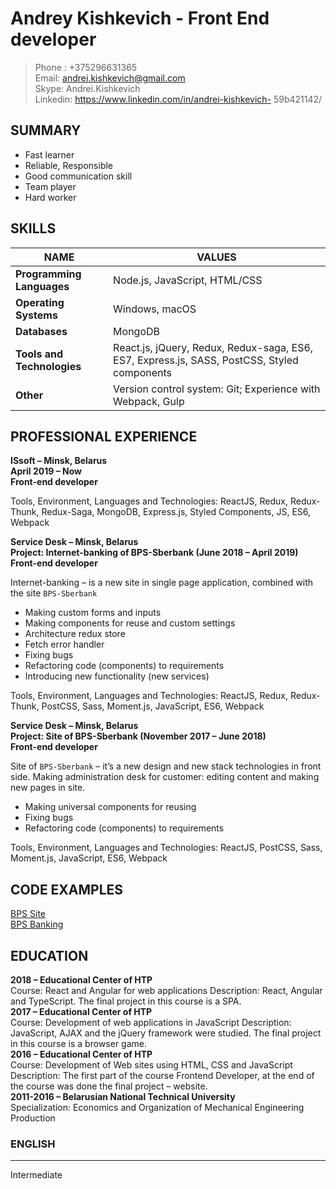 
# Andrey Kishkevich - Front End developer

>Phone : +375296631365 <br>
>Email: andrei.kishkevich@gmail.com<br>
>Skype: Andrei.Kishkevich<br>
>Linkedin: https://www.linkedin.com/in/andrei-kishkevich-
>59b421142/

## **SUMMARY**
- Fast learner
- Reliable, Responsible
- Good communication skill
- Team player
- Hard worker

## **SKILLS**
|NAME|VALUES|
|--|--|
|  **Programming Languages** | Node.js, JavaScript, HTML/CSS |
| **Operating Systems** |  Windows, macOS |
| **Databases** | MongoDB |
| **Tools and Technologies** | React.js, jQuery, Redux, Redux-saga, ES6, ES7, Express.js, SASS, PostCSS, Styled components |
| **Other** | Version control system:  Git; Experience with Webpack, Gulp |



## **PROFESSIONAL EXPERIENCE**
**ISsoft – Minsk, Belarus**<br>
**April 2019 – Now**<br>
**Front-end developer**<br>

Tools, Environment, Languages and Technologies: ReactJS, Redux, Redux-Thunk, Redux-Saga, MongoDB, Express.js, Styled Components, JS, ES6, Webpack

**Service Desk – Minsk, Belarus**<br>
**Project: Internet-banking of BPS-Sberbank (June 2018 – April 2019)**<br>
**Front-end developer**<br>

Internet-banking – is a new site in single page application, combined with the site `BPS-Sberbank`
-   Making custom forms and inputs
-   Making components for reuse and custom settings
-   Architecture redux store
-   Fetch error handler
-   Fixing bugs
-   Refactoring code (components) to requirements
-   Introducing new functionality (new services)

Tools, Environment, Languages and Technologies: ReactJS, Redux, Redux-Thunk, PostCSS, Sass, Moment.js, JavaScript, ES6, Webpack

**Service Desk – Minsk, Belarus**<br>
**Project: Site of BPS-Sberbank (November 2017 – June 2018)**<br>
**Front-end developer**<br>

Site of `BPS-Sberbank` – it’s a new design and new stack technologies in front side. Making administration desk for customer: editing content and making new pages in site.

-   Making universal components for reusing
-   Fixing bugs
-   Refactoring code (components) to requirements

Tools, Environment, Languages and Technologies: ReactJS, PostCSS, Sass, Moment.js, JavaScript, ES6, Webpack

## **CODE EXAMPLES**
[BPS Site](https://www.bps-sberbank.by/)<br>
[BPS Banking](https://www.bps-sberbank.by/loginsbol)

## **EDUCATION**

**2018 – Educational Center of HTP** <br>
Course: React and Angular for web applications
Description: React, Angular and TypeScript. The final project in this course is a SPA.<br>
**2017 – Educational Center of HTP**<br>
Course: Development of web applications in JavaScript
Description: JavaScript, AJAX and the jQuery framework were studied. The final project in
this course is a browser game.<br>
**2016 – Educational Center of HTP**<br>
Course: Development of Web sites using HTML, CSS and JavaScript
Description: The first part of the course Frontend Developer, at the end of the course was
done the final project – website.<br>
**2011-2016 – Belarusian National Technical University**<br>
Specialization: Economics and Organization of Mechanical Engineering Production

### **ENGLISH**
---
Intermediate
